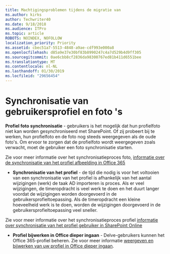 ```yaml
---
title: Machtigingsproblemen tijdens de migratie van
ms.author: kirks
author: Techwriter40
ms.date: 9/18/2018
ms.audience: ITPro
ms.topic: article
ROBOTS: NOINDEX, NOFOLLOW
localization_priority: Priority
ms.assetid: cbec51a7-5513-4848-a9ae-cdf993e000a8
ms.openlocfilehash: d85a9e37e30bf83b8990247c4a7d529b4d9ff305
ms.sourcegitcommit: 0ae6cbb8cf2836da98300767ed81b411d6551bee
ms.translationtype: MT
ms.contentlocale: nl-NL
ms.lasthandoff: 01/30/2019
ms.locfileid: "29656454"
---
```

# <a name="user-profile-and-photo-synchronization"></a>Synchronisatie van gebruikersprofiel en foto 's

 **Profiel foto synchronisatie** - gebruikers is het mogelijk dat hun profielfoto niet kan worden gesynchroniseerd met SharePoint. Of zij probeert bij te werken, hun profielfoto en de foto nog steeds weergegeven als de oude foto's. Om ervoor te zorgen dat de profielfoto wordt weergegeven zoals verwacht, moet de gebruiker een foto synchronisatie starten. 
  
Zie voor meer informatie over het synchronisatieproces foto, [informatie over de synchronisatie van het profiel afbeelding in Office 365](https://go.microsoft.com/fwlink/?linkid=2022634)
  
- **Synchronisatie van het profiel** - de tijd die nodig is voor het voltooien van een synchronisatie van het profiel is afhankelijk van het aantal wijzigingen (werk) de taak AD importeren is proces. Als er veel wijzigingen, de timeropdracht is veel werk te doen en het duurt langer voordat de wijzigingen worden doorgevoerd in de gebruikersprofieltoepassing. Als de timeropdracht een kleine hoeveelheid werk is te doen, worden de wijzigingen doorgevoerd in de gebruikersprofieltoepassing veel sneller. 
  
Zie voor meer informatie over het synchronisatieproces profiel [informatie over synchronisatie van het profiel gebruiker in SharePoint Online](https://go.microsoft.com/fwlink/?linkid=2022639)
    
- **Profiel bijwerken in Office dieper ingaan** - Delve-gebruikers kunnen het Office 365-profiel beheren. Zie voor meer informatie [weergeven en bijwerken van uw profiel in Office dieper ingaan](https://support.office.com/article/View-and-update-your-profile-in-Office-Delve-4e84343b-eedf-45a1-aeb9-8627ccca14ba).
    

